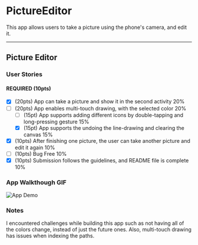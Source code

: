 # PictureEditor
This app allows users to take a picture using the phone's camera, and edit it.

---

## Picture Editor

### User Stories


#### REQUIRED (10pts)
- [x] (20pts) App can take a picture and show it in the second activity 20%
- [ ] (20pts) App enables multi-touch drawing, with the selected color 20%
   - [ ] (15pt) App supports adding different icons by double-tapping and long-pressing gesture 15%
   - [x] (15pt) App supports the undoing the line-drawing and clearing the canvas 15%
- [x] (10pts) After finishing one picture, the user can take another picture and edit it again 10%
- [ ] (10pts) Bug Free 10%
- [x] (10pts) Submission follows the guidelines, and README file is complete 10%

### App Walkthough GIF

![App Demo](mobilehw4gi.gif)

### Notes
I encountered challenges while building this app such as not having all of the colors change, instead
of just the future ones. Also, multi-touch drawing has issues when indexing the paths.
